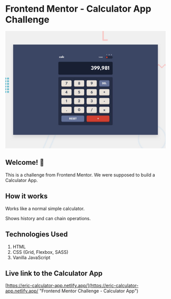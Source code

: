 # Frontend Mentor - Calculator App Challenge

![Design preview for the To Do App Challenge](./design/desktop-preview.jpg)

## Welcome! 👋

This is a challenge from Frontend Mentor. We were supposed to build a Calculator App.

## How it works

Works like a normal simple calculator.

Shows history and can chain operations.

## Technologies Used

1. HTML
2. CSS (Grid, Flexbox, SASS)
3. Vanilla JavaScript

## Live link to the Calculator App

[https://eric-calculator-app.netlify.app/](https://eric-calculator-app.netlify.app/ "Frontend Mentor Challenge - Calculator App")
